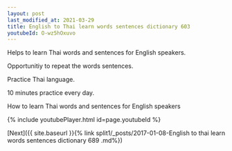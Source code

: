 ```yaml
---
layout: post
last_modified_at: 2021-03-29
title: English to Thai learn words sentences dictionary 603 
youtubeId: O-wz5hOxuvo
---
```

 
 
Helps to learn Thai words and sentences for English speakers.

Opportunitiy to repeat the words sentences. 

Practice Thai language. 
 
10 minutes practice every day. 
 
How to learn Thai words and sentences for English speakers 
 
{% include youtubePlayer.html id=page.youtubeId %}
 
 
[Next]({{ site.baseurl }}{% link  split1/_posts/2017-01-08-English to thai learn words sentences dictionary 689 .md%})
 
